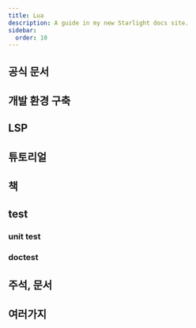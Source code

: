 ```yaml
---
title: Lua
description: A guide in my new Starlight docs site.
sidebar:
  order: 10
---
```


## 공식 문서

## 개발 환경 구축

## LSP

## 튜토리얼

## 책

## test

### unit test

### doctest

## 주석, 문서

## 여러가지